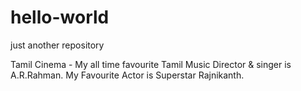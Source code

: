 # hello-world
just another repository

Tamil Cinema - My all time favourite Tamil Music Director & singer is A.R.Rahman.
My Favourite Actor is Superstar Rajnikanth.

